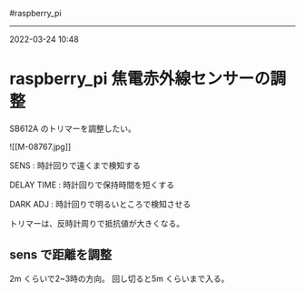 #raspberry_pi 

---
2022-03-24  10:48

# raspberry_pi  焦電赤外線センサーの調整

SB612A のトリマーを調整したい。

![[M-08767.jpg]]


SENS : 時計回りで遠くまで検知する

DELAY TIME : 時計回りで保持時間を短くする

DARK ADJ : 時計回りで明るいところで検知させる


トリマーは、反時計周りで抵抗値が大きくなる。

## sens で距離を調整
2m くらいで2~3時の方向。
回し切ると5m くらいまで入る。

